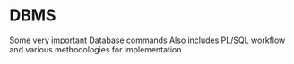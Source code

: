 # DBMS
Some very important Database commands
Also includes PL/SQL workflow and various methodologies for implementation
